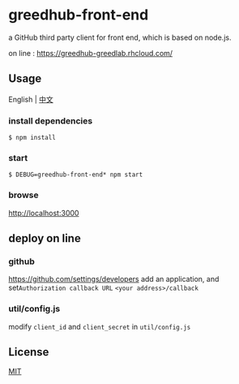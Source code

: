 # greedhub-front-end

a GitHub third party client for front end, which is based on node.js.

on line : <https://greedhub-greedlab.rhcloud.com/>

## Usage

English | [中文](README-CN.md)

### install dependencies

```
$ npm install
```

### start

```
$ DEBUG=greedhub-front-end* npm start
```

### browse

<http://localhost:3000>

## deploy on line

### github

<https://github.com/settings/developers> add an application, and set`Authorization callback URL` `<your address>/callback`

### util/config.js

modify `client_id` and `client_secret` in `util/config.js`

## License

[MIT](LICESE)